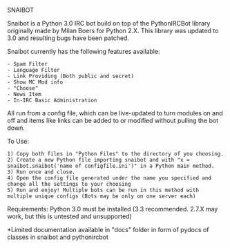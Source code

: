 SNAIBOT

Snaibot is a Python 3.0 IRC bot build on top of the PythonIRCBot library originally made by Milan Boers for Python 2.X. This library was updated to 3.0 and resulting bugs have been patched.

Snaibot currently has the following features available:

	- Spam Filter
	- Language Filter
	- Link Providing (Both public and secret)
	- Show MC Mod info
	- "Choose"
	- News Item
	- In-IRC Basic Administration
	
All run from a config file, which can be live-updated to turn modules on and off and items like links can be added to or modified without pulling the bot down.


To Use:

	1) Copy both files in "Python Files" to the directory of you choosing.
	2) Create a new Python file importing snaibot and with "x = snaibot.snaibot('name of configfile.ini')" in a Python main method.
	3) Run once and close.
	4) Open the config file generated under the name you specified and change all the settings to your choosing
	5) Run and enjoy! Multiple bots can be run in this method with multiple unique configs (Bots may be only on one server each)
	
	
Requirements:
	Python 3.0 must be installed (3.3 recommended. 2.7.X may work, but this is untested and unsupported)
	
	
*Limited documentation available in "docs" folder in form of pydocs of classes in snaibot and pythonircbot